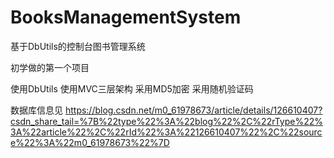# BooksManagementSystem
基于DbUtils的控制台图书管理系统

初学做的第一个项目

使用DbUtils
使用MVC三层架构
采用MD5加密
采用随机验证码

数据库信息见
https://blog.csdn.net/m0_61978673/article/details/126610407?csdn_share_tail=%7B%22type%22%3A%22blog%22%2C%22rType%22%3A%22article%22%2C%22rId%22%3A%22126610407%22%2C%22source%22%3A%22m0_61978673%22%7D
